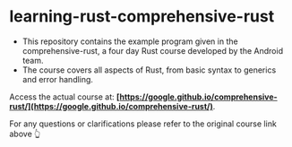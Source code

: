 # learning-rust-comprehensive-rust

- This repository contains the example program given in the comprehensive-rust, a four day Rust course developed by the Android team. 
- The course covers all aspects of Rust, from basic syntax to generics and error handling.

Access the actual course at: **[https://google.github.io/comprehensive-rust/](https://google.github.io/comprehensive-rust/)**.

For any questions or clarifications please refer to the original course link above 👆

